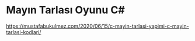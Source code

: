 # Mayın Tarlası Oyunu C#

https://mustafabukulmez.com/2020/06/15/c-mayin-tarlasi-yapimi-c-mayin-tarlasi-kodlari/
